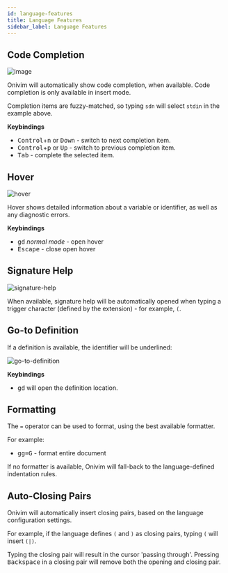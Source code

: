 ```yaml
---
id: language-features
title: Language Features
sidebar_label: Language Features
---
```


## Code Completion

![image](https://user-images.githubusercontent.com/13532591/88990707-8dd82680-d293-11ea-8dae-eac852a77f2b.png)

Onivim will automatically show code completion, when available. Code completion is only available in insert mode.

Completion items are fuzzy-matched, so typing `sdn` will select `stdin` in the example above.

__Keybindings__

- <kbd>Control</kbd>+<kbd>n</kbd> or <kbd>Down</kbd> - switch to next completion item.
- <kbd>Control</kbd>+<kbd>p</kbd> or <kbd>Up</kbd> - switch to previous completion item.
- <kbd>Tab</kbd> - complete the selected item.

## Hover

![hover](https://user-images.githubusercontent.com/13532591/88988567-19e74f80-d28e-11ea-98d3-25391c9790c1.png)

Hover shows detailed information about a variable or identifier, as well as any diagnostic errors.

__Keybindings__

- <kbd>g</kbd><kbd>d</kbd> _normal mode_ - open hover
- <kbd>Escape</kbd> - close open hover

## Signature Help

![signature-help](https://user-images.githubusercontent.com/13532591/88990342-91b77900-d292-11ea-91ef-5d856d816adc.png)

When available, signature help will be automatically opened when typing a trigger character (defined by the extension) - for example, `(`.

## Go-to Definition

If a definition is available, the identifier will be underlined:

![go-to-definition](https://user-images.githubusercontent.com/13532591/88990595-3c2f9c00-d293-11ea-9642-c366efb40b69.png)

__Keybindings__

- <kbd>g</kbd><kbd>d</kbd> will open the definition location.

## Formatting

The `=` operator can be used to format, using the best available formatter.

For example:

- <kbd>g</kbd><kbd>g</kbd><kbd>=</kbd><kbd>G</kbd> - format entire document

If no formatter is available, Onivim will fall-back to the language-defined indentation rules.

## Auto-Closing Pairs

Onivim will automatically insert closing pairs, based on the language configuration settings.

For example, if the language defines `(` and `)` as closing pairs, typing `(` will insert `(|)`.

Typing the closing pair will result in the cursor 'passing through'. Pressing <kbd>Backspace</kbd> in a closing pair will remove both the opening and closing pair.
